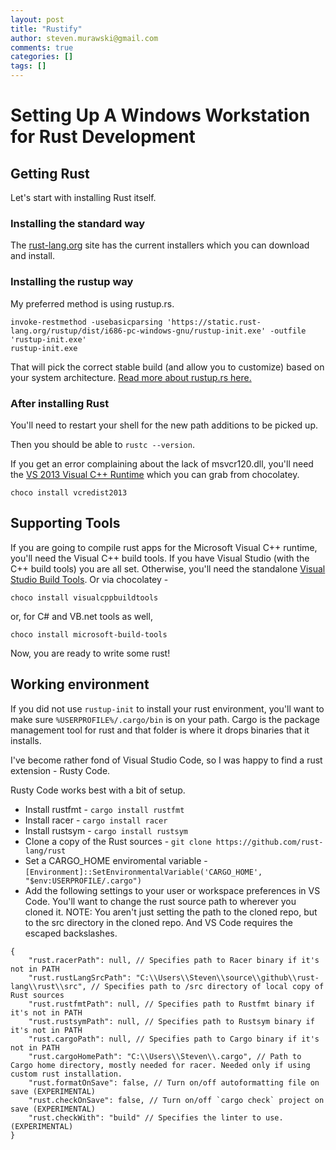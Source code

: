 ```yaml
---
layout: post
title: "Rustify"
author: steven.murawski@gmail.com
comments: true
categories: []
tags: []
---
```


# Setting Up A Windows Workstation for Rust Development

## Getting Rust

Let's start with installing Rust itself.

### Installing the standard way

The [rust-lang.org](https://www.rust-lang.org/en-US/downloads.html) site has the current installers which you can download and install.

### Installing the rustup way

My preferred method is using rustup.rs.

```
invoke-restmethod -usebasicparsing 'https://static.rust-lang.org/rustup/dist/i686-pc-windows-gnu/rustup-init.exe' -outfile 'rustup-init.exe'
rustup-init.exe
```

That will pick the correct stable build (and allow you to customize) based on your system architecture.  [Read more about rustup.rs here.](https://github.com/rust-lang-nursery/rustup.rs)

### After installing Rust

You'll need to restart your shell for the new path additions to be picked up.

Then you should be able to `rustc --version`.

If you get an error complaining about the lack of msvcr120.dll, you'll need the [VS 2013 Visual C++ Runtime](https://www.microsoft.com/en-us/download/details.aspx?id=40784) which you can grab from chocolatey.

```
choco install vcredist2013
```

##  Supporting Tools

If you are going to compile rust apps for the Microsoft Visual C++ runtime, you'll need the Visual C++ build tools.  If you have Visual Studio (with the C++ build tools) you are all set.  Otherwise, you'll need the standalone [Visual Studio Build Tools](https://www.microsoft.com/en-us/download/details.aspx?id=48159).  Or via chocolatey - 

```
choco install visualcppbuildtools
```

or, for C# and VB.net tools as well, 

```
choco install microsoft-build-tools
```

Now, you are ready to write some rust!

## Working environment

If you did not use `rustup-init` to install your rust environment, you'll want to make sure `%USERPROFILE%/.cargo/bin` is on your path.  Cargo is the package management tool for rust and that folder is where it drops binaries that it installs.

I've become rather fond of Visual Studio Code, so I was happy to find a rust extension - Rusty Code.

Rusty Code works best with a bit of setup.  

* Install rustfmt -  `cargo install rustfmt`
* Install racer - `cargo install racer`
* Install rustsym - `cargo install rustsym`
* Clone a copy of the Rust sources - `git clone https://github.com/rust-lang/rust`
* Set a CARGO_HOME enviromental variable - `[Environment]::SetEnvironmentalVariable('CARGO_HOME', "$env:USERPROFILE/.cargo")`
* Add the following settings to your user or workspace preferences in VS Code.  You'll want to change the rust source path to wherever you cloned it.  NOTE: You aren't just setting the path to the cloned repo, but to the src directory in the cloned repo.  And VS Code requires the escaped backslashes.

```
{
    "rust.racerPath": null, // Specifies path to Racer binary if it's not in PATH
    "rust.rustLangSrcPath": "C:\\Users\\Steven\\source\\github\\rust-lang\\rust\\src", // Specifies path to /src directory of local copy of Rust sources
    "rust.rustfmtPath": null, // Specifies path to Rustfmt binary if it's not in PATH
    "rust.rustsymPath": null, // Specifies path to Rustsym binary if it's not in PATH
    "rust.cargoPath": null, // Specifies path to Cargo binary if it's not in PATH
    "rust.cargoHomePath": "C:\\Users\\Steven\\.cargo", // Path to Cargo home directory, mostly needed for racer. Needed only if using custom rust installation.
    "rust.formatOnSave": false, // Turn on/off autoformatting file on save (EXPERIMENTAL)
    "rust.checkOnSave": false, // Turn on/off `cargo check` project on save (EXPERIMENTAL)
    "rust.checkWith": "build" // Specifies the linter to use. (EXPERIMENTAL)
}
```